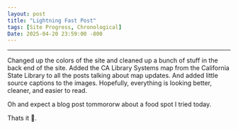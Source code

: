 ```yaml
---
layout: post
title: "Lightning Fast Post"
tags: [Site Progress, Chronological]
Date: 2025-04-20 23:59:00 -800
---
```

---
<p>Changed up the colors of the site and cleaned up a bunch of stuff in the back end of the site. Added the CA Library Systems map from the California State Library to all the posts 
talking about map updates. And added little source captions to the images. Hopefully, everything is looking better, cleaner, and easier to read.</p>

<p>Oh and expect a blog post tommororw about a food spot I tried today. </p>

<p>Thats it 🏃.</p>
